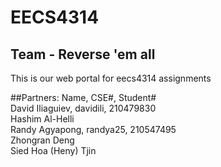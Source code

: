 # EECS4314
<h2>Team - Reverse 'em all</h2>
This is our web portal for eecs4314 assignments

##Partners:
Name,	CSE#,	Student#  
David Iliaguiev,	davidili,	210479830   
Hashim Al-Helli  
Randy Agyapong,	randya25,	210547495  
Zhongran Deng  
Sied Hoa (Heny) Tjin
